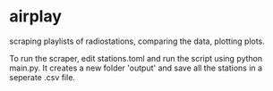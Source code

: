 # airplay
scraping playlists of radiostations, comparing the data, plotting plots.

To run the scraper, edit stations.toml and run the script using python main.py.
It creates a new folder 'output' and save all the stations in a seperate .csv file.
